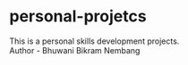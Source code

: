 # personal-projetcs
This is a personal skills development projects.
<br>
Author - Bhuwani Bikram Nembang
